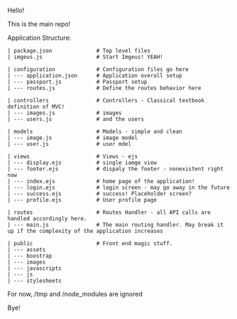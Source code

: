 Hello!

This is the main repo!

Application Structure: 

    | package.json              # Top level files
    | imgeus.js                 # Start Imgeus! YEAH!

    | configuration             # Configuration files go here
    | --- application.json      # Application overall setup
    | --- passport.js           # Passport setup
    | --- routes.js             # Define the routes behavior here

    | controllers               # Controllers - Classical textbook definition of MVC!
    | --- images.js             # images
    | --- users.js              # and the users

    | models                    # Models - simple and clean
    | --- image.js              # image model
    | --- user.js               # user mdel

    | views                     # Views - ejs
    | --- display.ejs           # single iamge view
    | --- footer.ejs            # dispaly the footer - nonexistent right now
    | --- index.ejs             # home page of the application!
    | --- login.ejs             # login screen - may go away in the future
    | --- success.ejs           # success! Placeholder screen?
    | --- profile.ejs           # User profile page

    | routes                    # Routes Handler - all API calls are handled accordingly here.
    | --- main.js               # The main routing handler. May break it up if the complexity of the application increases

    | public                    # Front end magic stuff.
    | --- assets
    | --- boostrap
    | --- images
    | --- javascripts
    | --- js
    | --- stylesheets


For now, /tmp and /node_modules are ignored

Bye!
